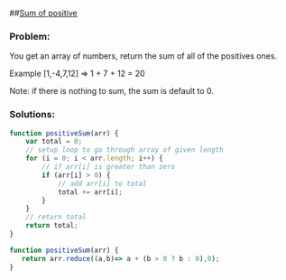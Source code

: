 ##[Sum of positive](https://www.codewars.com/kata/5715eaedb436cf5606000381)

### Problem:

You get an array of numbers, return the sum of all of the positives ones.

Example [1,-4,7,12] => 1 + 7 + 12 = 20

Note: if there is nothing to sum, the sum is default to 0.

### Solutions: 

```javascript
function positiveSum(arr) {
    var total = 0;
    // setup loop to go through array of given length    
    for (i = 0; i < arr.length; i++) { 
        // if arr[i] is greater than zero     
        if (arr[i] > 0) { 
            // add arr[i] to total                    
            total += arr[i];                  
        }
    }
    // return total
    return total;
}
```

```javascript
function positiveSum(arr) {
   return arr.reduce((a,b)=> a + (b > 0 ? b : 0),0);
}
```